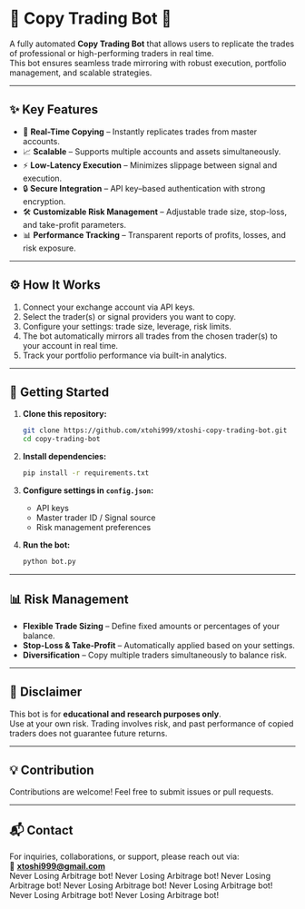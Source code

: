 # 🤖 Copy Trading Bot 🤎

A fully automated **Copy Trading Bot** that allows users to replicate the trades of professional or high-performing traders in real time.  
This bot ensures seamless trade mirroring with robust execution, portfolio management, and scalable strategies.  

---

## ✨ Key Features  

- 🔄 **Real-Time Copying** – Instantly replicates trades from master accounts.  
- 📈 **Scalable** – Supports multiple accounts and assets simultaneously.  
- ⚡ **Low-Latency Execution** – Minimizes slippage between signal and execution.  
- 🔒 **Secure Integration** – API key–based authentication with strong encryption.  
- 🛠 **Customizable Risk Management** – Adjustable trade size, stop-loss, and take-profit parameters.  
- 📊 **Performance Tracking** – Transparent reports of profits, losses, and risk exposure.  

---

## ⚙️ How It Works  

1. Connect your exchange account via API keys.  
2. Select the trader(s) or signal providers you want to copy.  
3. Configure your settings: trade size, leverage, risk limits.  
4. The bot automatically mirrors all trades from the chosen trader(s) to your account in real time.  
5. Track your portfolio performance via built-in analytics.  

---

## 🚀 Getting Started  

1. **Clone this repository:**  
   ```bash
   git clone https://github.com/xtohi999/xtoshi-copy-trading-bot.git
   cd copy-trading-bot
   ```  

2. **Install dependencies:**  
   ```bash
   pip install -r requirements.txt
   ```  

3. **Configure settings in `config.json`:**  
   - API keys  
   - Master trader ID / Signal source  
   - Risk management preferences  

4. **Run the bot:**  
   ```bash
   python bot.py
   ```  

---

## 📊 Risk Management  

- **Flexible Trade Sizing** – Define fixed amounts or percentages of your balance.  
- **Stop-Loss & Take-Profit** – Automatically applied based on your settings.  
- **Diversification** – Copy multiple traders simultaneously to balance risk.  

---

## 📌 Disclaimer  

This bot is for **educational and research purposes only**.  
Use at your own risk. Trading involves risk, and past performance of copied traders does not guarantee future returns.  

---

## 💡 Contribution  

Contributions are welcome! Feel free to submit issues or pull requests.  

---

## 📬 Contact  

For inquiries, collaborations, or support, please reach out via:  
📧 **xtoshi999@gmail.com**  
Never Losing Arbitrage bot!
Never Losing Arbitrage bot!
Never Losing Arbitrage bot!
Never Losing Arbitrage bot!
Never Losing Arbitrage bot!
Never Losing Arbitrage bot!
Never Losing Arbitrage bot!
